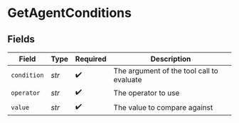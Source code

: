 # GetAgentConditions


## Fields

| Field                                     | Type                                      | Required                                  | Description                               |
| ----------------------------------------- | ----------------------------------------- | ----------------------------------------- | ----------------------------------------- |
| `condition`                               | *str*                                     | :heavy_check_mark:                        | The argument of the tool call to evaluate |
| `operator`                                | *str*                                     | :heavy_check_mark:                        | The operator to use                       |
| `value`                                   | *str*                                     | :heavy_check_mark:                        | The value to compare against              |